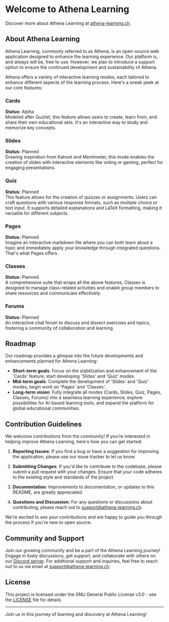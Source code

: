 # Welcome to Athena Learning

Discover more about Athena Learning at [athena-learning.ch](https://athena-learning.ch).

## About Athena Learning

Athena Learning, commonly referred to as Athena, is an open-source web application designed to enhance the learning experience. Our platform is, and always will be, free to use. However, we plan to introduce a support option to ensure the continued development and sustainability of Athena.

Athena offers a variety of interactive learning modes, each tailored to enhance different aspects of the learning process. Here's a sneak peek at our core features:

### Cards
**Status:** Alpha  
Modeled after Quizlet, this feature allows users to create, learn from, and share their own educational sets. It's an interactive way to study and memorize key concepts.

### Slides
**Status:** Planned  
Drawing inspiration from Kahoot and Mentimeter, this mode enables the creation of slides with interactive elements like voting or gaming, perfect for engaging presentations.

### Quiz
**Status:** Planned  
This feature allows for the creation of quizzes or assignments. Users can craft questions with various response formats, such as multiple choice or text input. It supports detailed explanations and LaTeX formatting, making it versatile for different subjects.

### Pages
**Status:** Planned  
Imagine an interactive markdown file where you can both learn about a topic and immediately apply your knowledge through integrated questions. That's what Pages offers.

### Classes
**Status:** Planned  
A comprehensive suite that wraps all the above features, Classes is designed to manage class-related activities and enable group members to share resources and communicate effectively.

### Forums
**Status:** Planned  
An interactive chat forum to discuss and dissect exercises and topics, fostering a community of collaboration and learning.

## Roadmap

Our roadmap provides a glimpse into the future developments and enhancements planned for Athena Learning:

- **Short-term goals**: Focus on the stabilization and enhancement of the 'Cards' feature, start developing 'Slides' and 'Quiz' modes.
- **Mid-term goals**: Complete the development of 'Slides' and 'Quiz' modes, begin work on 'Pages' and 'Classes'.
- **Long-term vision**: Fully integrate all modes (Cards, Slides, Quiz, Pages, Classes, Forums) into a seamless learning experience, explore possibilities for AI-based learning tools, and expand the platform for global educational communities.

## Contribution Guidelines

We welcome contributions from the community! If you're interested in helping improve Athena Learning, here's how you can get started:

1. **Reporting Issues**: If you find a bug or have a suggestion for improving the application, please use our issue tracker to let us know.

2. **Submitting Changes**: If you'd like to contribute to the codebase, please submit a pull request with your changes. Ensure that your code adheres to the existing style and standards of the project.

3. **Documentation**: Improvements to documentation, or updates to this README, are greatly appreciated.

4. **Questions and Discussion**: For any questions or discussions about contributing, please reach out to support@athena-learning.ch.

We're excited to see your contributions and are happy to guide you through the process if you're new to open source.

## Community and Support

Join our growing community and be a part of the Athena Learning journey! Engage in lively discussions, get support, and collaborate with others on our [Discord server](https://discord.gg/vNb4suv6Xt). For additional support and inquiries, feel free to reach out to us via email at support@athena-learning.ch.

## License

This project is licensed under the GNU General Public License v3.0 - see the [LICENSE](LICENSE.txt) file for details.

---

Join us in this journey of learning and discovery at Athena Learning!
